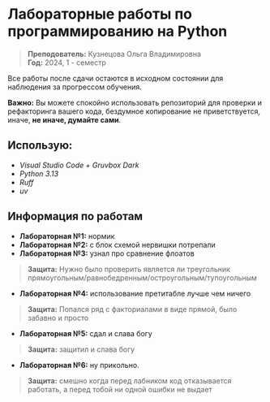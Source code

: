 # Лабораторные работы по программированию на Python

> **Преподователь:** Кузнецова Ольга Владимировна  
> **Год:** 2024, 1 - семестр

Все работы после сдачи остаются в исходном состоянии для наблюдения за прогрессом обучения.  

**Важно:** Вы можете спокойно использовать репозиторий для проверки и рефакторинга вашего кода, бездумное копирование не приветствуется, иначе, **не иначе, думайте сами**.

## Использую:
- *Visual Studio Code + Gruvbox Dark*
- *Python 3.13*
- *Ruff*
- *uv*


## Информация по работам
- **Лабораторная №1:** нормик
- **Лабораторная №2:** с блок схемой нервишки потрепали
- **Лабораторная №3:** узнал про сравнение флоатов
> **Защита:** Нужно было проверить является ли треугольник прямоугольным/равнобедренным/остроугольным/тупоугольным
- **Лабораторная №4:** использование претитабле лучше чем ничего 
> **Защита:** Попался ряд с факториалами в виде прямой, было забавно и просто
- **Лабораторная №5:** сдал и слава богу 
> **Защита:** защитил и слава богу 
- **Лабораторная №6:** ну прикольно.
> **Защита:** смешно когда перед лабником код отказывается работать, а перед тобой ни одной ошибки не выдает 